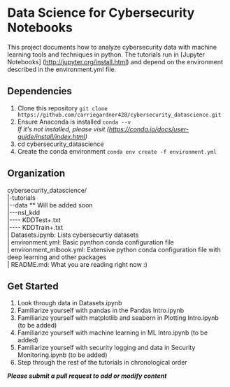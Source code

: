# Data Science for Cybersecurity Notebooks

This project documents how to analyze cybersecurity data with machine learning tools and techniques in python.  The tutorials run in [Jupyter Notebooks] (http://jupyter.org/install.html) and depend on the environment described in the environment.yml file.  

## Dependencies
1. Clone this repository
`git clone https://github.com/carriegardner428/cybersecurity_datascience.git`
2. Ensure Anaconda is installed
`conda --v`  
  <em> If it's not installed, please visit (https://conda.io/docs/user-guide/install/index.html) </em>
3. cd cybersecurity_datascience
4. Create the conda environment
`conda env create -f environment.yml`

## Organization
cybersecurity_datascience/  
|-tutorials  
|--data  ** Will be added soon  
|---nsl_kdd  
|---- KDDTest+.txt  
|---- KDDTrain+.txt  
| Datasets.ipynb: Lists cybersecurtiy datasets  
| environment.yml: Basic pynthon conda configuration file  
| environment_mlbook.yml: Extensive python conda configuration file with deep   learning and other packages  
| README.md:  What you are reading right now :)  

## Get Started
1. Look through data in Datasets.ipynb
2. Familiarize yourself with pandas in the Pandas Intro.ipynb
3. Familiarize yourself with matplotlib and seaborn in Plotting Intro.ipynb (to be added)
4. Familiarize yourself with machine learning in ML Intro.ipynb (to be added)
5. Familiarize yourself with security logging and data in Security Monitoring.ipynb (to be added)
6. Step through the rest of the tutorials in chronological order

***Please submit a pull request to add or modify content***
